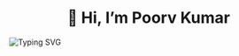 <h1 align="center"> 👋 Hi, I’m Poorv Kumar </h1>

![Typing SVG](https://readme-typing-svg.demolab.com?font=Code&weight=800&size=25&pause=1000&color=FF0000FF&center=true&vCenter=true&width=1080&lines=I'm+interested+in+DSA+and+Problem+Solving;I+am+a+coding+enthusiast+who+loves+making+projects+and+solving+problems)

<!-- - 🔥 I’m interested in DSA and Problem Solving
- 🚀 Currently working on some Projects -->
<!---
Poorv1/Poorv1 is a ✨ special ✨ repository because its `README.md` (this file) appears on your GitHub profile.
You can click the Preview link to take a look at your changes.
--->
